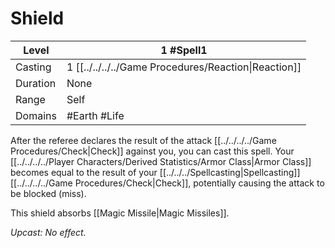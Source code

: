 # Shield

| Level     | 1 #Spell1                                            |
| --------- | ---------------------------------------------------- |
| Casting   | 1 [[../../../../Game Procedures/Reaction\|Reaction]] |
| Duration  | None                                                 |
| Range     | Self                                                 |
| Domains   | #Earth #Life                                         |

After the referee declares the result of the attack [[../../../../Game Procedures/Check\|Check]] against you, you can cast this spell. Your [[../../../../Player Characters/Derived Statistics/Armor Class\|Armor Class]] becomes equal to the result of your [[../../../Spellcasting\|Spellcasting]] [[../../../../Game Procedures/Check\|Check]], potentially causing the attack to be blocked (miss).

This shield absorbs [[Magic Missile\|Magic Missiles]].

*Upcast: No effect.*